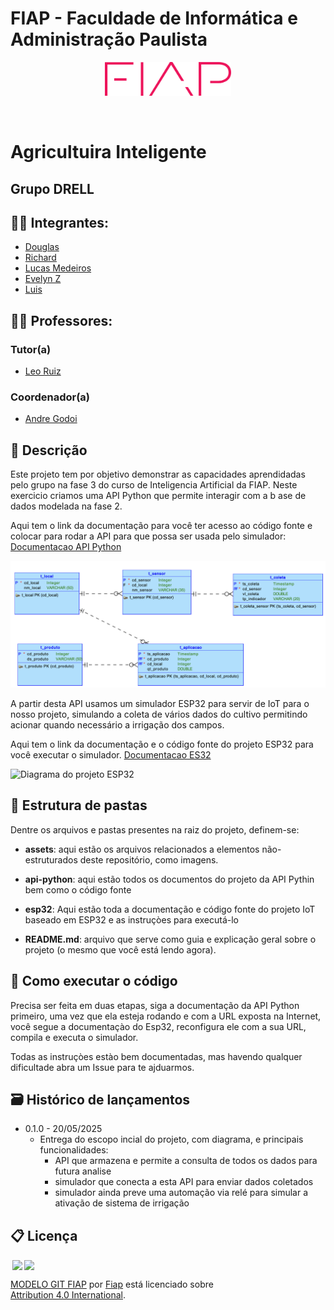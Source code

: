 # FIAP - Faculdade de Informática e Administração Paulista 

<p align="center">
<a href= "https://www.fiap.com.br/"><img src="assets/logo-fiap.png" alt="FIAP - Faculdade de Informática e Admnistração Paulista" border="0" width=40% height=40%></a>
</p>

<br>

# Agricultuira Inteligente

## Grupo DRELL

## 👨‍🎓 Integrantes: 
- <a href="https://www.linkedin.com/in/douglas-souza-felipe-b815281a2/">Douglas</a>
- <a href="https://www.linkedin.com/in/richard-marques-26b3a14/">Richard</a>
- <a href="https://www.linkedin.com/in/lucasmedeirosleite">Lucas Medeiros</a> 
- <a href="https://www.linkedin.com/in/evelyn-z-342a07365/">Evelyn Z</a> 
- <a href="https://www.linkedin.com/in/luis-fernando-dos-santos-costa-b69894365/">Luis</a>

## 👩‍🏫 Professores:
### Tutor(a) 
- <a href="https://github.com/leoruiz197">Leo Ruiz</a>
### Coordenador(a)
- <a href="https://www.linkedin.com/in/andregodoichiovato/">Andre Godoi</a>


## 📜 Descrição

Este projeto tem por objetivo demonstrar as capacidades aprendidadas pelo grupo na fase 3 do curso de Inteligencia Artificial da FIAP. Neste exercicio criamos uma API Python que permite interagir com a b ase de dados modelada na fase 2. 

Aqui tem o link da documentação para você ter acesso ao código fonte e colocar para rodar a API para que possa ser usada pelo simulador:
[Documentacao API Python](api-python/README.MD)

![Modelagem da base de dados](assets/modelo_agro.png)


A partir desta API usamos um simulador ESP32 para servir de IoT para o nosso projeto, simulando a coleta de vários dados do cultivo permitindo acionar quando necessário a irrigação dos campos. 

Aqui tem o link da documentação e o código fonte do projeto ESP32 para você executar o simulador.
[Documentacao ES32](esp32/README.MD)

![Diagrama do projeto ESP32](esp32/ìmagens/diagrama_esp32.png)


## 📁 Estrutura de pastas

Dentre os arquivos e pastas presentes na raiz do projeto, definem-se:

- <b>assets</b>: aqui estão os arquivos relacionados a elementos não-estruturados deste repositório, como imagens.

- <b>api-python</b>: aqui estão todos os documentos do projeto da API  Pythin bem como o código fonte

- <b>esp32</b>: Aqui estão toda a documentação e código fonte do projeto IoT baseado em ESP32 e as instruçòes para executá-lo

- <b>README.md</b>: arquivo que serve como guia e explicação geral sobre o projeto (o mesmo que você está lendo agora).

## 🔧 Como executar o código

Precisa ser feita em duas etapas, siga a documentação da API Python primeiro, uma vez que ela esteja rodando e com a URL exposta na Internet, você segue a documentaçào do Esp32, reconfigura ele com a sua URL, compila e executa o simulador. 

Todas as instruçòes estào bem documentadas, mas havendo qualquer dificultade abra um Issue para te ajduarmos.

## 🗃 Histórico de lançamentos

* 0.1.0 - 20/05/2025
    * Entrega do escopo incial do projeto, com diagrama, e principais funcionalidades:
        * API que armazena e permite a consulta de todos os dados para futura analise
        * simulador que conecta a esta API para enviar dados coletados
        * simulador ainda preve uma automação via relé para simular a ativação de sistema de irrigação


## 📋 Licença

<img style="height:22px!important;margin-left:3px;vertical-align:text-bottom;" src="https://mirrors.creativecommons.org/presskit/icons/cc.svg?ref=chooser-v1"><img style="height:22px!important;margin-left:3px;vertical-align:text-bottom;" src="https://mirrors.creativecommons.org/presskit/icons/by.svg?ref=chooser-v1"><p xmlns:cc="http://creativecommons.org/ns#" xmlns:dct="http://purl.org/dc/terms/"><a property="dct:title" rel="cc:attributionURL" href="https://github.com/agodoi/template">MODELO GIT FIAP</a> por <a rel="cc:attributionURL dct:creator" property="cc:attributionName" href="https://fiap.com.br">Fiap</a> está licenciado sobre <a href="http://creativecommons.org/licenses/by/4.0/?ref=chooser-v1" target="_blank" rel="license noopener noreferrer" style="display:inline-block;">Attribution 4.0 International</a>.</p>

